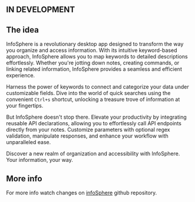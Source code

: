 ## IN DEVELOPMENT

## The idea

InfoSphere is a revolutionary desktop app designed to transform the way you organize and access information. With its intuitive keyword-based approach, InfoSphere allows you to map keywords to detailed descriptions effortlessly. Whether you're jotting down notes, creating commands, or linking related information, InfoSphere provides a seamless and efficient experience.

Harness the power of keywords to connect and categorize your data under customizable fields. Dive into the world of quick searches using the convenient `Ctrl+s` shortcut, unlocking a treasure trove of information at your fingertips.

But InfoSphere doesn't stop there. Elevate your productivity by integrating reusable API declarations, allowing you to effortlessly call API endpoints directly from your notes. Customize parameters with optional regex validation, manipulate responses, and enhance your workflow with unparalleled ease.

Discover a new realm of organization and accessibility with InfoSphere. Your information, your way.

## More info

For more info watch changes on [infoSphere](https://github.com/Shinji13/InfoSphere) github repository.

